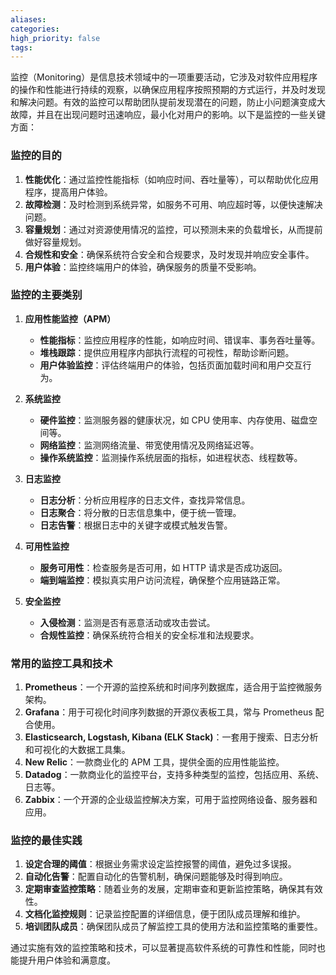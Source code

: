 ```yaml
---
aliases: 
categories: 
high_priority: false
tags:
---
```

监控（Monitoring）是信息技术领域中的一项重要活动，它涉及对软件应用程序的操作和性能进行持续的观察，以确保应用程序按照预期的方式运行，并及时发现和解决问题。有效的监控可以帮助团队提前发现潜在的问题，防止小问题演变成大故障，并且在出现问题时迅速响应，最小化对用户的影响。以下是监控的一些关键方面：

### 监控的目的

1. **性能优化**：通过监控性能指标（如响应时间、吞吐量等），可以帮助优化应用程序，提高用户体验。
2. **故障检测**：及时检测到系统异常，如服务不可用、响应超时等，以便快速解决问题。
3. **容量规划**：通过对资源使用情况的监控，可以预测未来的负载增长，从而提前做好容量规划。
4. **合规性和安全**：确保系统符合安全和合规要求，及时发现并响应安全事件。
5. **用户体验**：监控终端用户的体验，确保服务的质量不受影响。

### 监控的主要类别

1. **应用性能监控（APM）**
   - **性能指标**：监控应用程序的性能，如响应时间、错误率、事务吞吐量等。
   - **堆栈跟踪**：提供应用程序内部执行流程的可视性，帮助诊断问题。
   - **用户体验监控**：评估终端用户的体验，包括页面加载时间和用户交互行为。

2. **系统监控**
   - **硬件监控**：监测服务器的健康状况，如 CPU 使用率、内存使用、磁盘空间等。
   - **网络监控**：监测网络流量、带宽使用情况及网络延迟等。
   - **操作系统监控**：监测操作系统层面的指标，如进程状态、线程数等。

3. **日志监控**
   - **日志分析**：分析应用程序的日志文件，查找异常信息。
   - **日志聚合**：将分散的日志信息集中，便于统一管理。
   - **日志告警**：根据日志中的关键字或模式触发告警。

4. **可用性监控**
   - **服务可用性**：检查服务是否可用，如 HTTP 请求是否成功返回。
   - **端到端监控**：模拟真实用户访问流程，确保整个应用链路正常。

5. **安全监控**
   - **入侵检测**：监测是否有恶意活动或攻击尝试。
   - **合规性监控**：确保系统符合相关的安全标准和法规要求。

### 常用的监控工具和技术

1. **Prometheus**：一个开源的监控系统和时间序列数据库，适合用于监控微服务架构。
2. **Grafana**：用于可视化时间序列数据的开源仪表板工具，常与 Prometheus 配合使用。
3. **Elasticsearch, Logstash, Kibana (ELK Stack)**：一套用于搜索、日志分析和可视化的大数据工具集。
4. **New Relic**：一款商业化的 APM 工具，提供全面的应用性能监控。
5. **Datadog**：一款商业化的监控平台，支持多种类型的监控，包括应用、系统、日志等。
6. **Zabbix**：一个开源的企业级监控解决方案，可用于监控网络设备、服务器和应用。

### 监控的最佳实践

1. **设定合理的阈值**：根据业务需求设定监控报警的阈值，避免过多误报。
2. **自动化告警**：配置自动化的告警机制，确保问题能够及时得到响应。
3. **定期审查监控策略**：随着业务的发展，定期审查和更新监控策略，确保其有效性。
4. **文档化监控规则**：记录监控配置的详细信息，便于团队成员理解和维护。
5. **培训团队成员**：确保团队成员了解监控工具的使用方法和监控策略的重要性。

通过实施有效的监控策略和技术，可以显著提高软件系统的可靠性和性能，同时也能提升用户体验和满意度。 